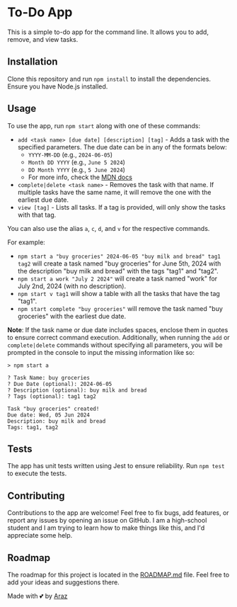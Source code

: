 # To-Do App

This is a simple to-do app for the command line. It allows you to add, remove, and view tasks.

## Installation

Clone this repository and run `npm install` to install the dependencies. Ensure you have Node.js installed.

## Usage

To use the app, run `npm start` along with one of these commands:

* `add <task name> [due date] [description] [tag]` - Adds a task with the specified parameters. The due date can be in any of the formats below:
  * `YYYY-MM-DD` (e.g., `2024-06-05`)
  * `Month DD YYYY` (e.g., `June 5 2024`)
  * `DD Month YYYY` (e.g., `5 June 2024`)
  * For more info, check the [MDN docs](https://developer.mozilla.org/en-US/docs/Web/JavaScript/Reference/Global_Objects/Date#date_time_string_format)
* `complete|delete <task name>` - Removes the task with that name. If multiple tasks have the same name, it will remove the one with the earliest due date.
* `view [tag]` - Lists all tasks. If a tag is provided, will only show the tasks with that tag.

You can also use the alias `a`, `c`, `d`, and `v` for the respective commands.

For example:

* `npm start a "buy groceries" 2024-06-05 "buy milk and bread" tag1 tag2` will create a task named "buy groceries" for June 5th, 2024 with the description "buy milk and bread" with the tags "tag1" and "tag2".
* `npm start a work "July 2 2024"` will create a task named "work" for July 2nd, 2024 (with no description).
* `npm start v tag1` will show a table with all the tasks that have the tag "tag1".
* `npm start complete "buy groceries"` will remove the task named "buy groceries" with the earliest due date.

**Note**: If the task name or due date includes spaces, enclose them in quotes to ensure correct command execution.
Additionally, when running the `add` or `complete|delete` commands without specifying all parameters, you will be prompted in the console to input the missing information like so:

```console
> npm start a

? Task Name: buy groceries
? Due Date (optional): 2024-06-05
? Description (optional): buy milk and bread
? Tags (optional): tag1 tag2

Task "buy groceries" created!
Due date: Wed, 05 Jun 2024
Description: buy milk and bread
Tags: tag1, tag2
```

## Tests

The app has unit tests written using Jest to ensure reliability. Run `npm test` to execute the tests.

## Contributing

Contributions to the app are welcome! Feel free to fix bugs, add features, or report any issues by opening an issue on GitHub. I am a high-school student and I am trying to learn how to make things like this, and I'd appreciate some help.

## Roadmap

The roadmap for this project is located in the [ROADMAP.md](ROADMAP.md) file. Feel free to add your ideas and suggestions there.

Made with 💕 by [Araz](https://github.com/ArazEstprit)

